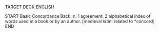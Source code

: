 TARGET DECK
ENGLISH

START
Basic
Concordance
Back: n. 1 agreement. 2 alphabetical index of words used in a book or by an author. [medieval latin: related to *concord]
END
